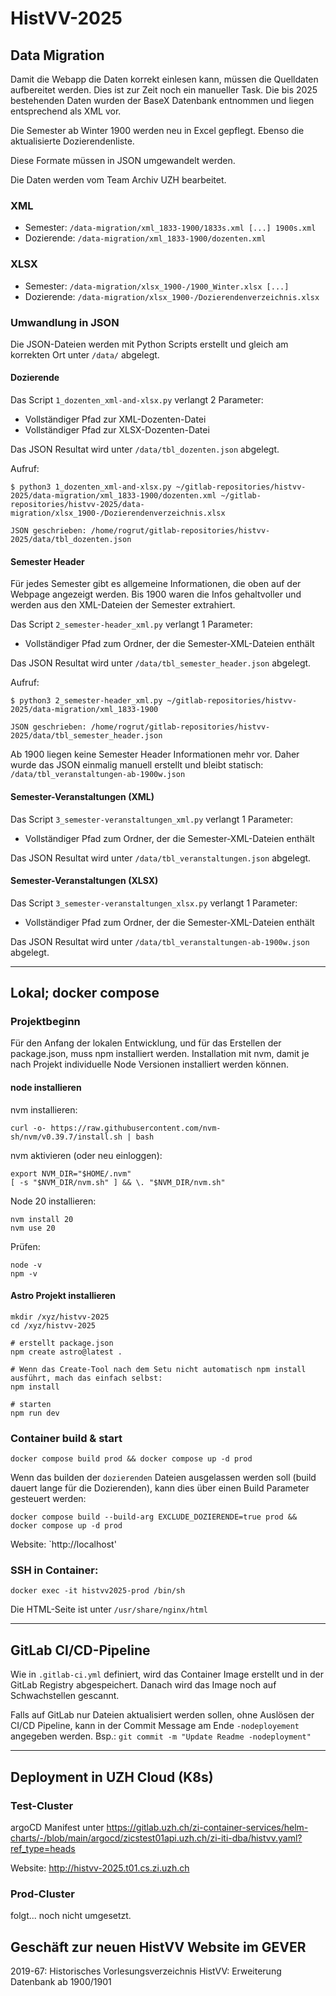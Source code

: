 # HistVV-2025

## Data Migration

Damit die Webapp die Daten korrekt einlesen kann, müssen die Quelldaten aufbereitet werden. Dies ist zur Zeit noch ein manueller Task. Die bis 2025 bestehenden Daten wurden der BaseX Datenbank entnommen und liegen entsprechend als XML vor. 

Die Semester ab Winter 1900 werden neu in Excel gepflegt. Ebenso die aktualisierte Dozierendenliste.

Diese Formate müssen in JSON umgewandelt werden. 

Die Daten werden vom Team Archiv UZH bearbeitet.

### XML

  - Semester: `/data-migration/xml_1833-1900/1833s.xml [...] 1900s.xml`
  - Dozierende: `/data-migration/xml_1833-1900/dozenten.xml`

### XLSX

  - Semester: `/data-migration/xlsx_1900-/1900_Winter.xlsx [...]`
  - Dozierende: `/data-migration/xlsx_1900-/Dozierendenverzeichnis.xlsx`

### Umwandlung in JSON

Die JSON-Dateien werden mit Python Scripts erstellt und gleich am korrekten Ort unter `/data/` abgelegt.

#### Dozierende

Das Script `1_dozenten_xml-and-xlsx.py` verlangt 2 Parameter:

  - Vollständiger Pfad zur XML-Dozenten-Datei
  - Vollständiger Pfad zur XLSX-Dozenten-Datei
  
Das JSON Resultat wird unter `/data/tbl_dozenten.json` abgelegt.

Aufruf:

```
$ python3 1_dozenten_xml-and-xlsx.py ~/gitlab-repositories/histvv-2025/data-migration/xml_1833-1900/dozenten.xml ~/gitlab-repositories/histvv-2025/data-migration/xlsx_1900-/Dozierendenverzeichnis.xlsx

JSON geschrieben: /home/rogrut/gitlab-repositories/histvv-2025/data/tbl_dozenten.json
```

#### Semester Header

Für jedes Semester gibt es allgemeine Informationen, die oben auf der Webpage angezeigt werden. Bis 1900 waren die Infos gehaltvoller und werden aus den XML-Dateien der Semester extrahiert. 

Das Script `2_semester-header_xml.py` verlangt 1 Parameter:

  - Vollständiger Pfad zum Ordner, der die Semester-XML-Dateien enthält
  
Das JSON Resultat wird unter `/data/tbl_semester_header.json` abgelegt.

Aufruf:

```
$ python3 2_semester-header_xml.py ~/gitlab-repositories/histvv-2025/data-migration/xml_1833-1900

JSON geschrieben: /home/rogrut/gitlab-repositories/histvv-2025/data/tbl_semester_header.json
```

Ab 1900 liegen keine Semester Header Informationen mehr vor. Daher wurde das JSON einmalig manuell erstellt und bleibt statisch: `/data/tbl_veranstaltungen-ab-1900w.json`

#### Semester-Veranstaltungen (XML)

Das Script `3_semester-veranstaltungen_xml.py` verlangt 1 Parameter:

  - Vollständiger Pfad zum Ordner, der die Semester-XML-Dateien enthält
  
Das JSON Resultat wird unter `/data/tbl_veranstaltungen.json` abgelegt.

#### Semester-Veranstaltungen (XLSX)

Das Script `3_semester-veranstaltungen_xlsx.py` verlangt 1 Parameter:

  - Vollständiger Pfad zum Ordner, der die Semester-XML-Dateien enthält
  
Das JSON Resultat wird unter `/data/tbl_veranstaltungen-ab-1900w.json` abgelegt.

---

## Lokal; docker compose

### Projektbeginn

Für den Anfang der lokalen Entwicklung, und für das Erstellen der package.json, muss npm installiert werden. Installation mit nvm, damit je nach Projekt individuelle Node Versionen installiert werden können.

#### node installieren

nvm installieren:

```
curl -o- https://raw.githubusercontent.com/nvm-sh/nvm/v0.39.7/install.sh | bash
```

nvm aktivieren (oder neu einloggen):

```
export NVM_DIR="$HOME/.nvm"
[ -s "$NVM_DIR/nvm.sh" ] && \. "$NVM_DIR/nvm.sh"
```

Node 20 installieren:

```
nvm install 20
nvm use 20
```

Prüfen:

```
node -v
npm -v
```

#### Astro Projekt installieren

```
mkdir /xyz/histvv-2025
cd /xyz/histvv-2025

# erstellt package.json
npm create astro@latest .

# Wenn das Create-Tool nach dem Setu nicht automatisch npm install ausführt, mach das einfach selbst:
npm install

# starten
npm run dev
```

### Container build & start

```
docker compose build prod && docker compose up -d prod
```

Wenn das builden der `dozierenden` Dateien ausgelassen werden soll (build dauert lange für die Dozierenden), kann dies über einen Build Parameter gesteuert werden:

```
docker compose build --build-arg EXCLUDE_DOZIERENDE=true prod && docker compose up -d prod
```

Website: `http://localhost'

### SSH in Container:

```
docker exec -it histvv2025-prod /bin/sh
```

Die HTML-Seite ist unter `/usr/share/nginx/html`

---

## GitLab CI/CD-Pipeline

Wie in `.gitlab-ci.yml` definiert, wird das Container Image erstellt und in der GitLab Registry abgespeichert. Danach wird das Image noch auf Schwachstellen gescannt.

Falls auf GitLab nur Dateien aktualisiert werden sollen, ohne Auslösen der CI/CD Pipeline, kann in der Commit Message am Ende `-nodeployement` angegeben werden. Bsp.: `git commit -m "Update Readme -nodeployment"`

---

## Deployment in UZH Cloud (K8s)

### Test-Cluster

argoCD Manifest unter https://gitlab.uzh.ch/zi-container-services/helm-charts/-/blob/main/argocd/zicstest01api.uzh.ch/zi-iti-dba/histvv.yaml?ref_type=heads

Website: http://histvv-2025.t01.cs.zi.uzh.ch

### Prod-Cluster

folgt... noch nicht umgesetzt.

## Geschäft zur neuen HistVV Website im GEVER

2019-67: Historisches Vorlesungsverzeichnis HistVV: Erweiterung Datenbank ab 1900/1901